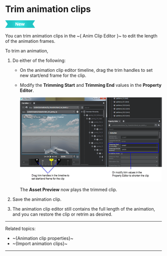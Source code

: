 # Trim animation clips

[![NEW](../images/new.png "What else is new in v1.7?")](../release_notes/readme_1.7.html)

You can trim animation clips in the ~{ Anim Clip Editor }~ to edit the length of the animation frames.

To trim an animation,

1. Do either of the following:

    + On the animation clip editor timeline, drag the trim handles to set new start/end frame for the clip.
    + Modify the **Trimming Start** and **Trimming End** values in the **Property Editor**.

      ![](../images/anim_clip_trim.png)

      The **Asset Preview** now plays the trimmed clip.

2. Save the animation clip.
3. The animation clip editor still contains the full length of the animation, and you can restore the clip or retrim as desired.

---
Related topics:
- ~{Animation clip properties}~
- ~{Import animation clips}~
---
